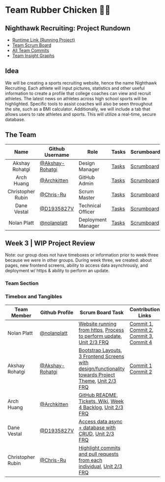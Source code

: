 # Team Rubber Chicken 🐔🐣

## Nighthawk Recruiting: Project Rundown
- [Runtime Link (Running Project)](https://nighthawkrecruiting.tk/)
- [Team Scrum Board](https://github.com/nolanplatt/AP-CSA-T2/projects/1)
- [All Team Commits](https://github.com/nolanplatt/AP-CSA-T2/commits/master)
- [Team Insight Graphs](https://github.com/nolanplatt/AP-CSA-T2/graphs/contributors)

## Idea
We will be creating a sports recruiting website, hence the name Nighthawk Recruiting. Each athlete will input pictures, statistics and other useful information to create a profile that college coaches can view and recruit athletes. The latest news on athletes across high school sports will be highlighted. Specific tools to assist coaches will also be seen throughout the site, such as a BMI calculator. Additionally, we will include a tab that allows users to rate athletes and sports. This will utilize a real-time, secure database. 

## The Team
|        Name        | Github Username   |Role                 |Tasks |Scrumboard |Commits |Profile |
|:------------------:|-------------------|-------------------|------|-----------|--------|--------|
| Akshay Rohatgi     |  [@Akshay-Rohatgi](https://github.com/Akshay-Rohatgi)                 |     Design  Manager              | [Tasks](https://github.com/nolanplatt/AP-CSA-T2/issues/assigned/Akshay-Rohatgi) | [Scrumboard](https://github.com/nolanplatt/AP-CSA-T2/projects/1?card_filter_query=assignee%3Akshay-Rohatgi) | [Commits](https://github.com/nolanplatt/AP-CSA-T2/commits?author=Akshay-Rohatgi) | [Profile](https://github.com/Akshay-Rohatgi) |
| Arch Huang         | [@Archkitten](https://github.com/Archkitten)        | GitHub Admin           |[Tasks](https://github.com/nolanplatt/AP-CSA-T2/issues/assigned/Archkitten)|[Scrumboard](https://github.com/nolanplatt/AP-CSA-T2/projects/1?card_filter_query=assignee%3Archkitten)|[Commits](https://github.com/nolanplatt/AP-CSA-T2/commits?author=Archkitten)|[Profile](https://github.com/Archkitten)|
| Christopher Rubin  | [@Chris-Ru](https://github.com/Chris-Ru)          | Scrum Master           |[Tasks](https://github.com/nolanplatt/AP-CSA-T2/issues/assigned/Chris-Ru)|[Scrumboard](https://github.com/nolanplatt/AP-CSA-T2/projects/1?card_filter_query=assignee%3AChris-Ru)|[Commits](https://github.com/nolanplatt/AP-CSA-T2/commits?author=Chris-Ru)|[Profile](https://github.com/Chris-Ru)|
| Dane Vestal        | [@D1935827V](https://github.com/D1935827V)         | Technical Officer           |[Tasks](https://github.com/nolanplatt/AP-CSA-T2/issues/assigned/D1935827V)|[Scrumboard](https://github.com/nolanplatt/AP-CSA-T2/projects/1?card_filter_query=assignee%3AD1935827V)|[Commits](https://github.com/nolanplatt/AP-CSA-T2/commits?author=D1935827V )|[Profile](https://github.com/D1935827V)|
| Nolan Platt        |   [@nolanplatt](https://github.com/nolanplatt)                |        Deployment Manager           |[Tasks](https://github.com/nolanplatt/AP-CSA-T2/issues/assigned/nolanplatt) | [Scrumboard](https://github.com/nolanplatt/AP-CSA-T2/projects/1?card_filter_query=assignee%3nolanplatt) | [Commits](https://github.com/nolanplatt/AP-CSA-T2/commits?author=nolanplatt) | [Profile](https://github.com/nolanplatt) |

## Week 3 | WIP Project Review
Note: our group does not have timeboxes or information prior to week three because we were in other groups. 
During week three, we created: about pages, new frontend screens, ability to access data asynchrously, and deployment w/ https & ability to perform an update.

### Team Section

### Timebox and Tangibles
| Team Member | Github Profile                                       | Scrum Board Task                                             | Contribution Links |
| ----------- | ---------------------------------------------------- | ------------------------------------------------------------ | ---------------------- |
| Nolan Platt   |  [@nolanplatt](https://github.com/nolanplatt)  | [Website running from https](https://github.com/nolanplatt/AP-CSA-T2/issues/4), [Process to perform update](https://github.com/nolanplatt/AP-CSA-T2/issues/5), [Unit 2/3 FRQ](https://github.com/nolanplatt/AP-CSA-T2/issues/6) | [Commit 1](https://github.com/nolanplatt/AP-CSA-T2/commit/4df3e5b06972d4ed4cb4e3a2eaa9c37988adf92b), [Commit 2](https://nighthawkrecruiting.tk/), [Commit 3](https://github.com/nolanplatt/AP-CSA-T2/commit/4df3e5b06972d4ed4cb4e3a2eaa9c37988adf92b), [Commit 4](https://github.com/nolanplatt/AP-CSA-T2/commit/2054e304f72b6f6a3cb887e335820afc0e9f896a)  |
| Akshay Rohatgi   |  [@Akshay-Rohatgi](https://github.com/Akshay-Rohatgi) | [Bootstrap Layouts](https://github.com/nolanplatt/AP-CSA-T2/issues/7), [3 Frontend Screens with design/functionality towards Project Theme](https://github.com/nolanplatt/AP-CSA-T2/issues/8), [Unit 2/3 FRQ](https://github.com/nolanplatt/AP-CSA-T2/issues/9) | [Commit 1](https://github.com/nolanplatt/AP-CSA-T2/commit/c35ec4ae4813e39c75f51b2ca5413c3616686be3) [Commit 2](https://github.com/nolanplatt/AP-CSA-T2/commit/73b2395efdb952206ff8bfbcf0c0ee9c81f13e6d) |
|  Arch Huang      | [@Archkitten](https://github.com/Archkitten) | [GitHub README, Tickets, Wiki](https://github.com/nolanplatt/AP-CSA-T2/issues/10), [Week 4 Backlog](https://github.com/nolanplatt/AP-CSA-T2/issues/11), [Unit 2/3 FRQ](https://github.com/nolanplatt/AP-CSA-T2/issues/12) | |
| Dane Vestal  | [@D1935827V](https://github.com/D1935827V)   | [Access data async + database with CRUD](https://github.com/nolanplatt/AP-CSA-T2/issues/13), [Unit 2/3 FRQ](https://github.com/nolanplatt/AP-CSA-T2/issues/14) | |
| Christopher Rubin  | [@Chris-Ru](https://github.com/Chris-Ru)    | [Highlight commits and pull requests from each individual](https://github.com/nolanplatt/AP-CSA-T2/issues/15), [Unit 2/3 FRQ](https://github.com/nolanplatt/AP-CSA-T2/issues/16) | |

